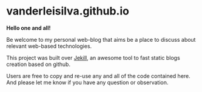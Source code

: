 vanderleisilva.github.io
=====================
**Hello one and all!**

Be welcome to my personal web-blog that aims be a place to discuss about relevant web-based technologies.

This project was built over [Jekill](https://jekyllrb.com), an awesome tool to fast static blogs creation based on github.

Users are free to copy and re-use any and all of the code contained here. And please let me know if you have any question or observation.